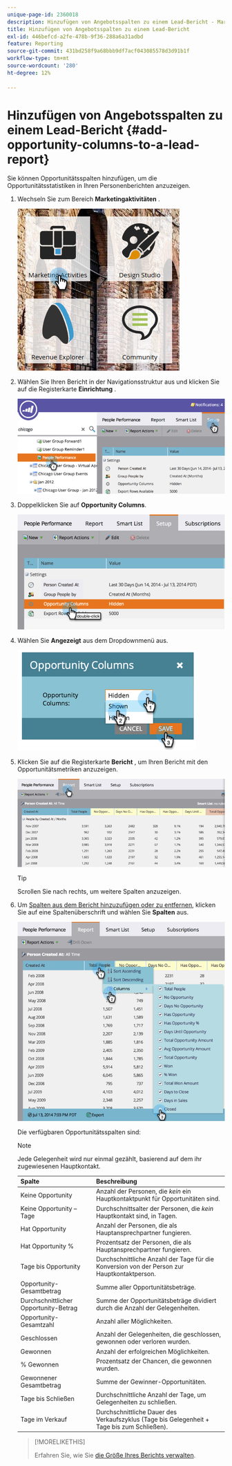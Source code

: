 ```yaml
---
unique-page-id: 2360018
description: Hinzufügen von Angebotsspalten zu einem Lead-Bericht - Marketo-Dokumente - Produktdokumentation
title: Hinzufügen von Angebotsspalten zu einem Lead-Bericht
exl-id: 446befcd-a2fe-478b-9f36-288a6a31adbd
feature: Reporting
source-git-commit: 431bd258f9a68bbb9df7acf043085578d3d91b1f
workflow-type: tm+mt
source-wordcount: '280'
ht-degree: 12%

---
```


# Hinzufügen von Angebotsspalten zu einem Lead-Bericht {#add-opportunity-columns-to-a-lead-report}

Sie können Opportunitätsspalten hinzufügen, um die Opportunitätsstatistiken in Ihren Personenberichten anzuzeigen.

1. Wechseln Sie zum Bereich **Marketingaktivitäten** .

   ![](assets/ma.png)

1. Wählen Sie Ihren Bericht in der Navigationsstruktur aus und klicken Sie auf die Registerkarte **Einrichtung** .

   ![](assets/two.png)

1. Doppelklicken Sie auf **Opportunity Columns**.

   ![](assets/three.png)

1. Wählen Sie **Angezeigt** aus dem Dropdownmenü aus.

   ![](assets/image2014-9-16-12-3a50-3a33.png)

1. Klicken Sie auf die Registerkarte **Bericht** , um Ihren Bericht mit den Opportunitätsmetriken anzuzeigen.

   ![](assets/five.png)

   >[!TIP]
   >
   >Scrollen Sie nach rechts, um weitere Spalten anzuzeigen.

1. Um [Spalten aus dem Bericht hinzuzufügen oder zu entfernen](/help/marketo/product-docs/reporting/basic-reporting/editing-reports/select-report-columns.md), klicken Sie auf eine Spaltenüberschrift und wählen Sie **Spalten** aus.

   ![](assets/six.png)

   Die verfügbaren Opportunitätsspalten sind:

   >[!NOTE]
   >
   >Jede Gelegenheit wird nur einmal gezählt, basierend auf dem ihr zugewiesenen Hauptkontakt.

   | Spalte | Beschreibung |
   |---|---|
   | Keine Opportunity | Anzahl der Personen, die *kein* ein Hauptkontaktpunkt für Opportunitäten sind. |
   | Keine Opportunity – Tage | Durchschnittsalter der Personen, die *kein* Hauptkontakt sind, in Tagen. |
   | Hat Opportunity | Anzahl der Personen, die als Hauptansprechpartner fungieren. |
   | Hat Opportunity % | Prozentsatz der Personen, die als Hauptansprechpartner fungieren. |
   | Tage bis Opportunity | Durchschnittliche Anzahl der Tage für die Konversion von der Person zur Hauptkontaktperson. |
   | Opportunity-Gesamtbetrag | Summe aller Opportunitätsbeträge. |
   | Durchschnittlicher Opportunity-Betrag | Summe der Opportunitätsbeträge dividiert durch die Anzahl der Gelegenheiten. |
   | Opportunity-Gesamtzahl | Anzahl aller Möglichkeiten. |
   | Geschlossen | Anzahl der Gelegenheiten, die geschlossen, gewonnen oder verloren wurden. |
   | Gewonnen | Anzahl der erfolgreichen Möglichkeiten. |
   | % Gewonnen | Prozentsatz der Chancen, die gewonnen wurden. |
   | Gewonnener Gesamtbetrag | Summe der Gewinner-Opportunitäten. |
   | Tage bis Schließen | Durchschnittliche Anzahl der Tage, um Gelegenheiten zu schließen. |
   | Tage im Verkauf | Durchschnittliche Dauer des Verkaufszyklus (Tage bis Gelegenheit + Tage bis zum Schließen). |

   >[!MORELIKETHIS]
   >
   >Erfahren Sie, wie Sie [die Größe Ihres Berichts verwalten](/help/marketo/product-docs/reporting/basic-reporting/editing-reports/configure-report-size.md).
